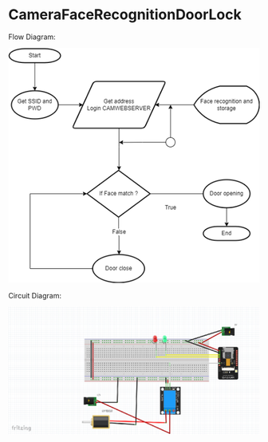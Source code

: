 # CameraFaceRecognitionDoorLock

Flow Diagram:

![](https://github.com/shawnyeh0308/CameraFaceRecognitionDoorLock/blob/main/CameraFaceRecognitionDoorLock/Flow_Diagram.png)



Circuit Diagram:

![](https://github.com/shawnyeh0308/CameraFaceRecognitionDoorLock/blob/main/CameraFaceRecognitionDoorLock/doorlock.png)
